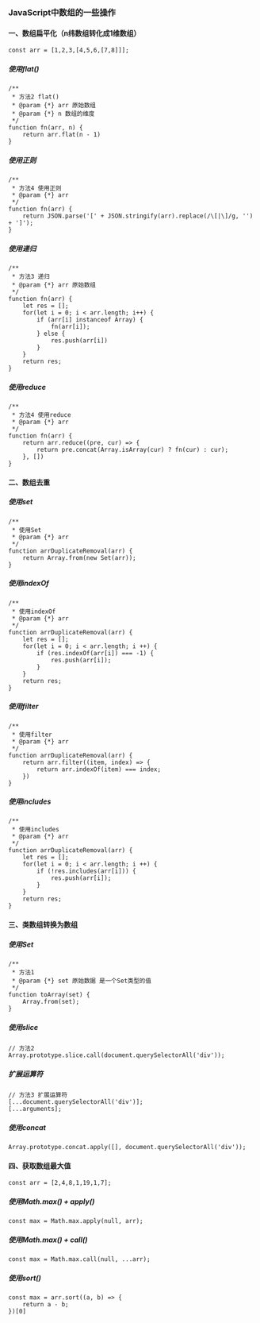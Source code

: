 ### JavaScript中数组的一些操作
#### 一、数组扁平化（n纬数组转化成1维数组）
```
const arr = [1,2,3,[4,5,6,[7,8]]];
```
##### 使用flat()

```
/** 
 * 方法2 flat()
 * @param {*} arr 原始数组
 * @param {*} n 数组的维度
 */
function fn(arr, n) {
    return arr.flat(n - 1)
}
```
##### 使用正则
```
/**
 * 方法4 使用正则
 * @param {*} arr 
 */
function fn(arr) {
    return JSON.parse('[' + JSON.stringify(arr).replace(/\[|\]/g, '') + ']');
}
```
##### 使用递归
```
/**
 * 方法3 递归
 * @param {*} arr 原始数组
 */
function fn(arr) {
    let res = [];
    for(let i = 0; i < arr.length; i++) {
        if (arr[i] instanceof Array) {
            fn(arr[i]);
        } else {
            res.push(arr[i]) 
        }
    }
    return res;
}
```
##### 使用reduce
```
/**
 * 方法4 使用reduce
 * @param {*} arr 
 */
function fn(arr) {
    return arr.reduce((pre, cur) => {
        return pre.concat(Array.isArray(cur) ? fn(cur) : cur);
    }, [])
}
```
#### 二、数组去重
##### 使用set
```
/**
 * 使用Set
 * @param {*} arr 
 */
function arrDuplicateRemoval(arr) {
    return Array.from(new Set(arr));
}
```
##### 使用indexOf
```
/**
 * 使用indexOf
 * @param {*} arr 
 */
function arrDuplicateRemoval(arr) {
    let res = [];
    for(let i = 0; i < arr.length; i ++) {
        if (res.indexOf(arr[i]) === -1) {
            res.push(arr[i]);
        }
    }
    return res;
}
```
##### 使用filter
```
/**
 * 使用filter
 * @param {*} arr 
 */
function arrDuplicateRemoval(arr) {
    return arr.filter((item, index) => {
        return arr.indexOf(item) === index;
    })
}
```
##### 使用includes
```
/**
 * 使用includes
 * @param {*} arr 
 */
function arrDuplicateRemoval(arr) {
    let res = [];
    for(let i = 0; i < arr.length; i ++) {
        if (!res.includes(arr[i])) {
            res.push(arr[i]);
        }
    }
    return res;
}
```
#### 三、类数组转换为数组
##### 使用Set
```
/**
 * 方法1
 * @param {*} set 原始数据 是一个Set类型的值
 */
function toArray(set) {
    Array.from(set);
}
```
##### 使用slice
```
// 方法2
Array.prototype.slice.call(document.querySelectorAll('div'));
```
##### 扩展运算符
```
// 方法3 扩展运算符
[...document.querySelectorAll('div')];
[...arguments];
```
##### 使用concat
```
Array.prototype.concat.apply([], document.querySelectorAll('div'));
```
#### 四、获取数组最大值
```
const arr = [2,4,8,1,19,1,7];
```
##### 使用Math.max() + apply()
```
const max = Math.max.apply(null, arr);
```
##### 使用Math.max() + call()
```
const max = Math.max.call(null, ...arr);
```
##### 使用sort()
```
const max = arr.sort((a, b) => {
    return a - b;
})[0]
```
